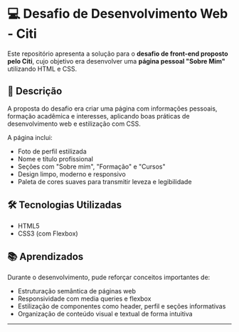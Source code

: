 # 💻 Desafio de Desenvolvimento Web - Citi

Este repositório apresenta a solução para o **desafio de front-end proposto pelo Citi**, cujo objetivo era desenvolver uma **página pessoal "Sobre Mim"** utilizando HTML e CSS.

## 🌟 Descrição

A proposta do desafio era criar uma página com informações pessoais, formação acadêmica e interesses, aplicando boas práticas de desenvolvimento web e estilização com CSS.

A página inclui:

- Foto de perfil estilizada
- Nome e título profissional
- Seções com "Sobre mim", "Formação" e "Cursos"
- Design limpo, moderno e responsivo
- Paleta de cores suaves para transmitir leveza e legibilidade

## 🛠️ Tecnologias Utilizadas

- HTML5
- CSS3 (com Flexbox)

## 📚 Aprendizados

Durante o desenvolvimento, pude reforçar conceitos importantes de:

- Estruturação semântica de páginas web
- Responsividade com media queries e flexbox
- Estilização de componentes como header, perfil e seções informativas
- Organização de conteúdo visual e textual de forma intuitiva


---

